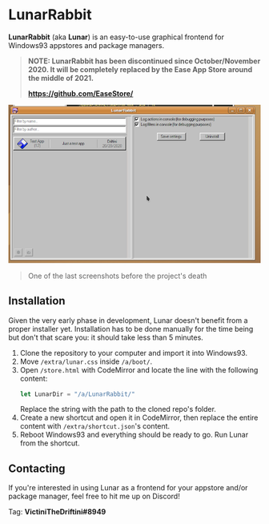 
# LunarRabbit
**LunarRabbit** (aka **Lunar**) is an easy-to-use graphical frontend for Windows93 appstores and package managers.

> **NOTE: LunarRabbit has been discontinued since October/November 2020. It will be completely replaced by the Ease App Store around the middle of 2021.**
> 
> **https://github.com/EaseStore/**

![](20201120.png)
> One of the last screenshots before the project's death

## Installation
Given the very early phase in development, Lunar doesn't benefit from a proper installer yet. Installation has to be done manually for the time being but don't that scare you: it should take less than 5 minutes.

1. Clone the repository to your computer and import it into Windows93.
2. Move `/extra/lunar.css` inside `/a/boot/`.
3. Open `/store.html` with CodeMirror and locate the line with the following content:
    ```js
    let LunarDir = "/a/LunarRabbit/"
    ```
    Replace the string with the path to the cloned repo's folder.
4. Create a new shortcut and open it in CodeMirror, then replace the entire content with `/extra/shortcut.json`'s content.
5. Reboot Windows93 and everything should be ready to go. Run Lunar from the shortcut.

## Contacting
If you're interested in using Lunar as a frontend for your appstore and/or package manager, feel free to hit me up on Discord!

Tag: **VictiniTheDriftini#8949**
